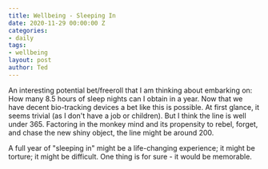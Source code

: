 ```yaml
---
title: Wellbeing - Sleeping In
date: 2020-11-29 00:00:00 Z
categories:
- daily
tags:
- wellbeing
layout: post
author: Ted
---
```


An interesting potential bet/freeroll that I am thinking about embarking on: How many 8.5 hours of sleep nights can I obtain in a year. Now that we have decent bio-tracking devices a bet like this is possible. At first glance, it seems trivial (as I don't have a job or children). But I think the line is well under 365. Factoring in the monkey mind and its propensity to rebel, forget, and chase the new shiny object, the line might be around 200. 

A full year of "sleeping in" might be a life-changing experience; it might be torture; it might be difficult. One thing is for sure - it would be memorable. 
